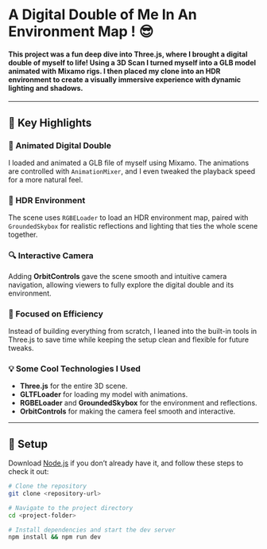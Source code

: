# A Digital Double of Me In An Environment Map ! 😎

#### This project was a fun deep dive into **Three.js**, where I brought a **digital double** of myself to life! Using a 3D Scan I turned myself into a GLB model animated with **Mixamo rigs**. I then placed my clone into an HDR environment to create a visually immersive experience with dynamic lighting and shadows.

---

## 🌟 Key Highlights  

### 🎥 Animated Digital Double  
I loaded and animated a GLB file of myself using Mixamo. The animations are controlled with `AnimationMixer`, and I even tweaked the playback speed for a more natural feel.

### 🌌 HDR Environment  
The scene uses `RGBELoader` to load an HDR environment map, paired with `GroundedSkybox` for realistic reflections and lighting that ties the whole scene together.

### 🔍 Interactive Camera  
Adding **OrbitControls** gave the scene smooth and intuitive camera navigation, allowing viewers to fully explore the digital double and its environment.

### 🚀 Focused on Efficiency  
Instead of building everything from scratch, I leaned into the built-in tools in Three.js to save time while keeping the setup clean and flexible for future tweaks.

### 💡 Some Cool Technologies I Used  
- **Three.js** for the entire 3D scene.  
- **GLTFLoader** for loading my model with animations.  
- **RGBELoader** and **GroundedSkybox** for the environment and reflections.  
- **OrbitControls** for making the camera feel smooth and interactive.  

---

## 🚀 Setup  

Download [Node.js](https://nodejs.org/en/download/) if you don’t already have it, and follow these steps to check it out:  

```bash
# Clone the repository  
git clone <repository-url>  

# Navigate to the project directory  
cd <project-folder>  

# Install dependencies and start the dev server  
npm install && npm run dev  

